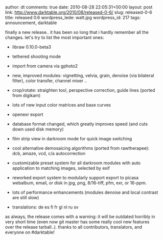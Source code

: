 author: dt
comments: true
date: 2010-08-28 22:05:31+00:00
layout: post
link: http://www.darktable.org/2010/08/released-0-6/
slug: released-0-6
title: released 0.6
wordpress_lede: watt.jpg
wordpress_id: 217
tags: announcement, darktable

finally a new release.. it has been so long that i hardly remember all the changes. let's try to list the most important ones:



	
  * libraw 0.10.0-beta3

	
  * tethered shooting mode

	
  * import from camera via gphoto2

	
  * new, improved modules: vignetting, velvia, grain, denoise (via bilateral filter), color transfer, channel mixer ..

	
  * crop/rotate: straighten tool, perspective correction, guide lines (ported from digikam)

	
  * lots of new input color matrices and base curves

	
  * openexr export

	
  * database format changed, which greatly improves speed (and cuts down used disk memory)

	
  * film strip view in darkroom mode for quick image switching

	
  * cool alternative demosaicing algorithms (ported from rawtherapee): dcb, amaze, vcd, c/a autocorrection

	
  * customizable preset system for all darkroom modules with auto application to matching images, selected by exif

	
  * reworked export system to modularly support export to picasa webalbum, email, or disk in jpg, png, 8/16-tiff, pfm, exr, or 16-ppm.

	
  * lots of performance enhancements (modules denoise and local contrast are still slow)

	
  * translations: de es fi fr gl nl ru sv


as always, the release comes with a warning: it will be outdated horribly in very short time (even now git master has some really cool new features over the release tarball..). thanks to all contributors, translators, and everyone on #darktable!
